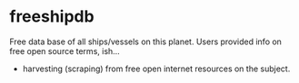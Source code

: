 # freeshipdb

Free data base of all ships/vessels on this planet. Users provided info on free open source terms, ish...
+ harvesting (scraping) from free open internet resources on the subject.